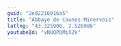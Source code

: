 ```yaml
---
guid: "2ed2216916a5"
title: "Abbaye de Caunes-Minervois"
latlng: "43.325906, 2.526986"
youtubeId: "vNUQPDMiX2k" 
---
```

